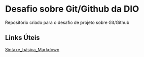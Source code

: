 # Desafio sobre Git/Github da DIO
Repositório criado para o desafio de projeto sobre Git/Github

## Links Úteis

[Sintaxe_básica_Markdown](https://www.markdownguide.org/basic-syntax/)

